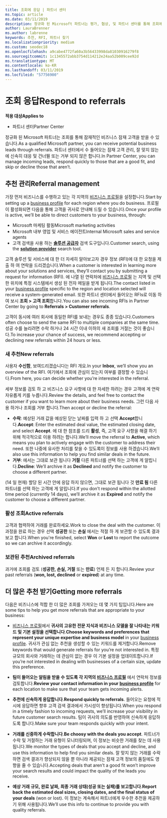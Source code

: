 ```yaml
---
title: 조회에 응답 | 파트너 센터
ms.topic: article
ms.date: 03/11/2019
description: 정규화 된 Microsoft 파트너는 평가, 협상, 및 파트너 센터를 통해 조회에 응답 수 있습니다.
author: LauraBrenner
ms.author: labrenne
keywords: 추천, RFI, 파트너 찾기
ms.localizationpriority: medium
ms.custom: seodec18
ms.openlocfilehash: a9cabe4772fa60a3b56433998da81030916279f8
ms.sourcegitcommit: 1c1345572abb3754d114212e24aa52b009cee92d
ms.translationtype: MT
ms.contentlocale: ko-KR
ms.lasthandoff: 03/11/2019
ms.locfileid: "57756900"
---
```

# <a name="respond-to-referrals"></a><span data-ttu-id="d8804-104">조회 응답</span><span class="sxs-lookup"><span data-stu-id="d8804-104">Respond to referrals</span></span>

<span data-ttu-id="d8804-105">**적용 대상**</span><span class="sxs-lookup"><span data-stu-id="d8804-105">**Applies to**</span></span>

-  <span data-ttu-id="d8804-106">파트너 센터</span><span class="sxs-lookup"><span data-stu-id="d8804-106">Partner Center</span></span>

<span data-ttu-id="d8804-107">정규화 된 Microsoft 파트너는 조회를 통해 잠재적인 비즈니스 잠재 고객을 받을 수 있습니다.</span><span class="sxs-lookup"><span data-stu-id="d8804-107">As a qualified Microsoft partner, you can receive potential business leads through referrals.</span></span> <span data-ttu-id="d8804-108">파트너 센터에서 수 들어오는 잠재 고객 관리, 잘 맞지 않는에 신속히 대응 및 건너뛸 또는 거부 되지 않은 합니다.</span><span class="sxs-lookup"><span data-stu-id="d8804-108">In Partner Center, you can manage incoming leads, respond quickly to those that are a good fit, and skip or decline those that aren’t.</span></span> 

## <a name="referral-management"></a><span data-ttu-id="d8804-109">추천 관리</span><span class="sxs-lookup"><span data-stu-id="d8804-109">Referral management</span></span>

<span data-ttu-id="d8804-110">가장 먼저 비즈니스를 수행하고 있는 각 지역의 [비즈니스 프로필](create-a-marketing-profile.md)을 설정합니다.</span><span class="sxs-lookup"><span data-stu-id="d8804-110">Start by setting up a [business profile](create-a-marketing-profile.md) for each region where you do business.</span></span> <span data-ttu-id="d8804-111">프로필이 활성화되면 다음을 통해 고객을 귀사로 안내해 드릴 수 있습니다.</span><span class="sxs-lookup"><span data-stu-id="d8804-111">Once your profile is active, we’ll be able to direct customers to your business, through:</span></span>

*  <span data-ttu-id="d8804-112">Microsoft 마케팅 활동</span><span class="sxs-lookup"><span data-stu-id="d8804-112">Microsoft marketing activities</span></span>
*  <span data-ttu-id="d8804-113">Microsoft 내부 영업 및 서비스 에이전트</span><span class="sxs-lookup"><span data-stu-id="d8804-113">Internal Microsoft sales and service agents</span></span>
*  <span data-ttu-id="d8804-114">고객 검색을 사용 하는 **[솔루션 공급자](https://www.microsoft.com/solution-providers/home)** 검색 도구입니다.</span><span class="sxs-lookup"><span data-stu-id="d8804-114">Customer search, using the **[solution provider](https://www.microsoft.com/solution-providers/home)** search tool.</span></span>

<span data-ttu-id="d8804-115">고객 솔루션 및 서비스에 대 한 더 자세히 알아보고자 경우 정보 (RFI)에 대 한 요청을 제출 하 여 연락을 드리겠습니다.</span><span class="sxs-lookup"><span data-stu-id="d8804-115">When a customer is interested in learning more about your solutions and services, they’ll contact you by submitting a request for information (RFI).</span></span> <span data-ttu-id="d8804-116">에 나열 된 연락처에 [비즈니스 프로필](create-a-marketing-profile.md) 는 지역 및 선택한 위치에 특정 시스템에서 생성 된 전자 메일을 받게 됩니다.</span><span class="sxs-lookup"><span data-stu-id="d8804-116">The contact listed in your [business profile](create-a-marketing-profile.md) specific to the region and location selected will receive a system-generated email.</span></span> <span data-ttu-id="d8804-117">또한 파트너 센터에서 들어오는 RFIs로 이동 하 여 보시 **조회 > 고객 조회**합니다.</span><span class="sxs-lookup"><span data-stu-id="d8804-117">You can also see incoming RFIs in Partner Center by going to **Referrals > Customer referrals**.</span></span>

<span data-ttu-id="d8804-118">고객이 동시에 여러 회사에 동일한 RFI를 보내는 경우도 종종 있습니다.</span><span class="sxs-lookup"><span data-stu-id="d8804-118">Customers often choose to send the same RFI to multiple companies at the same time.</span></span> <span data-ttu-id="d8804-119">성공 수를 늘리려면 수락 하거나 24 시간 이내 이하의 새 조회를 거절는 것이 좋습니다.</span><span class="sxs-lookup"><span data-stu-id="d8804-119">To increase your chance of success, we recommend accepting or declining new referrals within 24 hours or less.</span></span>

### <a name="new-referrals"></a><span data-ttu-id="d8804-120">새 추천</span><span class="sxs-lookup"><span data-stu-id="d8804-120">New referrals</span></span>

<span data-ttu-id="d8804-121">사용자 **수신함**, 보여드리겠습니다는 RFI 개요.</span><span class="sxs-lookup"><span data-stu-id="d8804-121">In your **Inbox**, we’ll show you an overview of the RFI.</span></span> <span data-ttu-id="d8804-122">여기에서 조회에 관심이 있는지 여부를 결정할 수 있습니다.</span><span class="sxs-lookup"><span data-stu-id="d8804-122">From here, you can decide whether you’re interested in the referral.</span></span> 

<span data-ttu-id="d8804-123">세부 정보를 검토 하 고 비즈니스 요구 사항에 대 한 자세한 하려는 경우 고객에 게 연락 자유롭게 키를 누릅니다.</span><span class="sxs-lookup"><span data-stu-id="d8804-123">Review the details, and feel free to contact the customer if you want to learn more about their business needs.</span></span> <span data-ttu-id="d8804-124">그런 다음 사용 하거나 조회를 거부 합니다.</span><span class="sxs-lookup"><span data-stu-id="d8804-124">Then accept or decline the referral:</span></span> 

*  <span data-ttu-id="d8804-125">**수락**: 예상된 거래 값을 예상된 닫는 날짜를 입력 하 고 선택 **Accept**합니다.</span><span class="sxs-lookup"><span data-stu-id="d8804-125">**Accept**: Enter the estimated deal value, the estimated closing date, and select **Accept**.</span></span> <span data-ttu-id="d8804-126">에 대 한 참조를 드리 **활성**, 즉, 고객 요구 사항을 해결 하기 위해 적극적으로 이용 하려는 합니다.</span><span class="sxs-lookup"><span data-stu-id="d8804-126">We’ll move the referral to **Active**, which means you plan to actively engage with the customer to address their need.</span></span> <span data-ttu-id="d8804-127">또한 나중에 유사한 처리를 찾을 수 있도록이 정보를 사용 하겠습니다.</span><span class="sxs-lookup"><span data-stu-id="d8804-127">We’ll also use this information to help you find similar deals in the future.</span></span>
*  <span data-ttu-id="d8804-128">**거부**: 에서는 그대로 보관 됩니다 **거절** 다른 파트너를 선택 하는 고객에 게 알립니다.</span><span class="sxs-lookup"><span data-stu-id="d8804-128">**Decline**: We’ll archive it as **Declined** and notify the customer to choose a different partner.</span></span>

<span data-ttu-id="d8804-129">(14 일 현재) 할당 된 시간 안에 응답 하지 않으면, 그대로 보관 됩니다 것 **만료 됨** 다른 파트너를 선택 하는 고객에 게 알립니다.</span><span class="sxs-lookup"><span data-stu-id="d8804-129">If you don’t respond within the allotted time period (currently 14 days), we’ll archive it as **Expired** and notify the customer to choose a different partner.</span></span>

### <a name="active-referrals"></a><span data-ttu-id="d8804-130">활성 조회</span><span class="sxs-lookup"><span data-stu-id="d8804-130">Active referrals</span></span>

<span data-ttu-id="d8804-131">고객과 협력하여 거래를 완료하세요.</span><span class="sxs-lookup"><span data-stu-id="d8804-131">Work to close the deal with the customer.</span></span> <span data-ttu-id="d8804-132">이 과정을 완료 하는 경우 선택 **성공한** 또는 **손실** 에서는 적절 하 게 보관할 수 있도록 결과 보고 합니다.</span><span class="sxs-lookup"><span data-stu-id="d8804-132">When you're finished, select **Won** or **Lost** to report the outcome so we can archive it accordingly.</span></span>

### <a name="archived-referrals"></a><span data-ttu-id="d8804-133">보관된 추천</span><span class="sxs-lookup"><span data-stu-id="d8804-133">Archived referrals</span></span>

<span data-ttu-id="d8804-134">과거에 조회를 검토 (**성공한, 손실, 거절** 또는 **만료**) 언제 든 지 합니다.</span><span class="sxs-lookup"><span data-stu-id="d8804-134">Review your past referrals (**won, lost, declined** or **expired**) at any time.</span></span> 

## <a name="getting-more-referrals"></a><span data-ttu-id="d8804-135">더 많은 추천 받기</span><span class="sxs-lookup"><span data-stu-id="d8804-135">Getting more referrals</span></span>

<span data-ttu-id="d8804-136">다음은 비즈니스에 적합 한 더 많은 조회를 가져오는 데 몇 가지 팁입니다.</span><span class="sxs-lookup"><span data-stu-id="d8804-136">Here are some tips to help you get more referrals that are appropriate to your business:</span></span>

*  <span data-ttu-id="d8804-137">[비즈니스 프로필](create-a-marketing-profile.md)에서 **귀사의 고유한 전문 지식과 비즈니스 모델을 잘 나타내는 키워드 및 기본 설정을 선택합니다**.</span><span class="sxs-lookup"><span data-stu-id="d8804-137">**Choose keywords and preferences that represent your unique expertise and business model** in your [business profile](create-a-marketing-profile.md).</span></span> <span data-ttu-id="d8804-138">귀사가 관심 없는 추천을 생성할 수 있는 키워드를 제거합니다.</span><span class="sxs-lookup"><span data-stu-id="d8804-138">Remove keywords that would generate referrals for you’re not interested in.</span></span> <span data-ttu-id="d8804-139">특정 규모의 회사와 거래하는 데 관심이 없는 경우 이 기본 설정을 업데이트합니다.</span><span class="sxs-lookup"><span data-stu-id="d8804-139">If you’re not interested in dealing with businesses of a certain size, update this preference.</span></span>

*  <span data-ttu-id="d8804-140">**팀이 들어오는 알림을 받을 수 있도록 각 지역의 [비즈니스 프로필](create-a-marketing-profile.md)** 에서 연락처 정보를 검토합니다.</span><span class="sxs-lookup"><span data-stu-id="d8804-140">**Review your contact information in your [business profile](create-a-marketing-profile.md)** for each location to make sure that your team gets incoming alerts.</span></span>

*  <span data-ttu-id="d8804-141">**추천에 신속하게 응답합니다**.</span><span class="sxs-lookup"><span data-stu-id="d8804-141">**Respond quickly to referrals**.</span></span> <span data-ttu-id="d8804-142">들어오는 요청에 적시에 응답하면 향후 고객 검색 결과에서 가시성이 향상됩니다.</span><span class="sxs-lookup"><span data-stu-id="d8804-142">When you respond in a timely fashion to incoming requests, we’ll increase your visibility in future customer search results.</span></span> <span data-ttu-id="d8804-143">팀이 귀사의 의도를 반영하여 신속하게 응답하도록 합니다.</span><span class="sxs-lookup"><span data-stu-id="d8804-143">Make sure your team responds quickly with your intent.</span></span>

*  <span data-ttu-id="d8804-144">**거래를 신중하게 수락합니다**.</span><span class="sxs-lookup"><span data-stu-id="d8804-144">**Be choosy with the deals you accept**.</span></span> <span data-ttu-id="d8804-145">파트너가 수락 및 거절하는 거래 유형이 모니터링되며, 이 정보는 비슷한 거래를 찾는 데 사용됩니다.</span><span class="sxs-lookup"><span data-stu-id="d8804-145">We monitor the types of deals that you accept and decline, and use this information to help find you similar deals.</span></span> <span data-ttu-id="d8804-146">잘 맞지 않는 거래를 수락하면 검색 결과가 향상되지 않을 뿐 아니라 제공되는 잠재 고객 정보의 품질에도 영향을 줄 수 있습니다.</span><span class="sxs-lookup"><span data-stu-id="d8804-146">Accepting deals that aren’t a good fit won’t improve your search results and could impact the quality of the leads you receive.</span></span>

*  <span data-ttu-id="d8804-147">**예상 거래 규모, 완료 날짜, 최종 거래 상태(성공 또는 실패)를 보고합니다**.</span><span class="sxs-lookup"><span data-stu-id="d8804-147">**Report back the estimated deal sizes, closing dates, and the final status of your deals** (won or lost).</span></span> <span data-ttu-id="d8804-148">이 정보는 계속해서 파트너에게 우수한 추천을 제공하기 위해 사용됩니다.</span><span class="sxs-lookup"><span data-stu-id="d8804-148">We’ll use this info to continue to provide you with quality referrals.</span></span>
